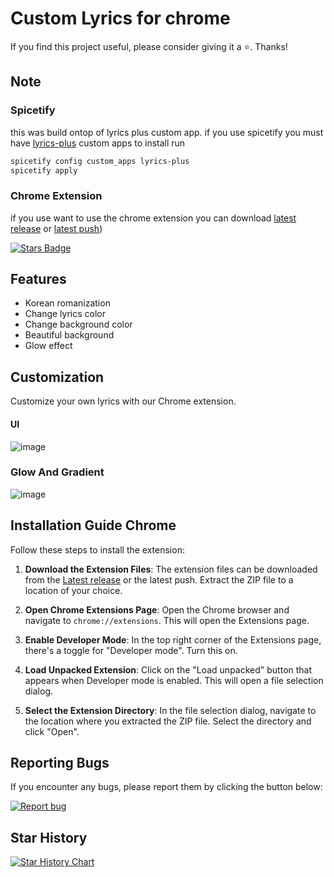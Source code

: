 # Custom Lyrics for chrome
If you find this project useful, please consider giving it a ⭐️. Thanks!

## Note
### Spicetify
this was build ontop of lyrics plus custom app. if you use spicetify you must have [lyrics-plus](https://github.com/spicetify/spicetify-cli/blob/master/CustomApps/lyrics-plus/README.md) custom apps to install run
```bash
spicetify config custom_apps lyrics-plus
spicetify apply
```
### Chrome Extension
if you use want to use the chrome extension you can download [latest release](https://github.com/dupitydumb/LyricsPlus-Spotify/tree/main/LyricsPlus) or [latest push](https://github.com/dupitydumb/LyricsPlus-Spotify/releases/tag/V0.3))

[![Stars Badge](https://img.shields.io/github/stars/dupitydumb/LyricsPlus-Spotify?style=social)](https://github.com/dupitydumb/LyricsPlus-Spotify)
## Features
* Korean romanization
* Change lyrics color
* Change background color
* Beautiful background
* Glow effect

## Customization

Customize your own lyrics with our Chrome extension. 


#### UI
![image](https://github.com/dupitydumb/LyricsPlus-Spotify/assets/37872714/a57cf1a8-5863-4585-8b6c-f5f3640535ea)

### Glow And Gradient
![image](https://github.com/dupitydumb/LyricsPlus-Spotify/assets/37872714/a06b186a-d3ba-4db9-8865-8061ddeda643)


## Installation Guide Chrome

Follow these steps to install the extension:

1. **Download the Extension Files**: The extension files can be downloaded from the [Latest release](https://github.com/dupitydumb/LyricsPlus-Spotify/releases/) or the latest push. Extract the ZIP file to a location of your choice.

2. **Open Chrome Extensions Page**: Open the Chrome browser and navigate to `chrome://extensions`. This will open the Extensions page.

3. **Enable Developer Mode**: In the top right corner of the Extensions page, there's a toggle for "Developer mode". Turn this on.

4. **Load Unpacked Extension**: Click on the "Load unpacked" button that appears when Developer mode is enabled. This will open a file selection dialog.

5. **Select the Extension Directory**: In the file selection dialog, navigate to the location where you extracted the ZIP file. Select the directory and click "Open".

## Reporting Bugs

If you encounter any bugs, please report them by clicking the button below:

[![Report bug](https://img.shields.io/badge/report-bug-red)](https://github.com/dupitydumb/LyricsPlus-Spotify/issues/new)

## Star History

[![Star History Chart](https://api.star-history.com/svg?repos=dupitydumb/CustomLyrics-Spotify&type=Date)](https://star-history.com/#dupitydumb/CustomLyrics-Spotify&Date)

